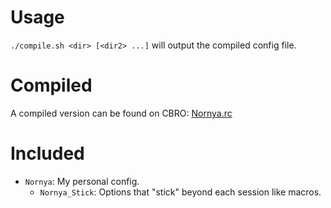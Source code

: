 # Usage
`./compile.sh <dir> [<dir2> ...]` will output the compiled config file.

# Compiled
A compiled version can be found on CBRO: [Nornya.rc](http://crawl.berotato.org/crawl/rcfiles/crawl-git/Nornya.rc)

# Included
* `Nornya`: My personal config.
  * `Nornya_Stick`: Options that "stick" beyond each session like macros.
